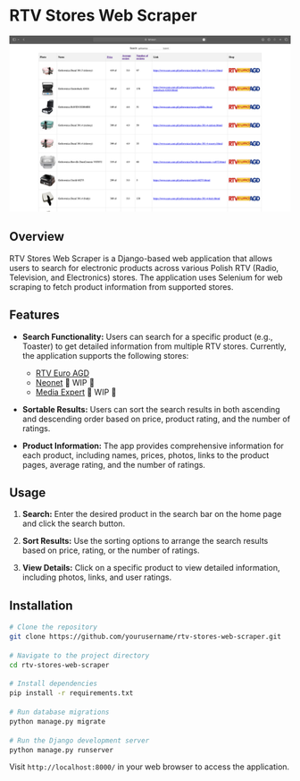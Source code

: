 # RTV Stores Web Scraper

![App Screenshot](Documentation/app.png)

## Overview

RTV Stores Web Scraper is a Django-based web application that allows users to search for electronic products across various Polish RTV (Radio, Television, and Electronics) stores. The application uses Selenium for web scraping to fetch product information from supported stores.

## Features

- **Search Functionality:** Users can search for a specific product (e.g., Toaster) to get detailed information from multiple RTV stores. Currently, the application supports the following stores:
  - [RTV Euro AGD](https://www.euro.com.pl/)
  - [Neonet](https://www.neonet.pl/) 🚧 WIP 🚧
  - [Media Expert](https://www.mediaexpert.pl/) 🚧 WIP 🚧

- **Sortable Results:** Users can sort the search results in both ascending and descending order based on price, product rating, and the number of ratings.

- **Product Information:** The app provides comprehensive information for each product, including names, prices, photos, links to the product pages, average rating, and the number of ratings.

## Usage

1. **Search:** Enter the desired product in the search bar on the home page and click the search button.

2. **Sort Results:** Use the sorting options to arrange the search results based on price, rating, or the number of ratings.

3. **View Details:** Click on a specific product to view detailed information, including photos, links, and user ratings.

## Installation

```bash
# Clone the repository
git clone https://github.com/yourusername/rtv-stores-web-scraper.git

# Navigate to the project directory
cd rtv-stores-web-scraper

# Install dependencies
pip install -r requirements.txt

# Run database migrations
python manage.py migrate

# Run the Django development server
python manage.py runserver
```

Visit `http://localhost:8000/` in your web browser to access the application.